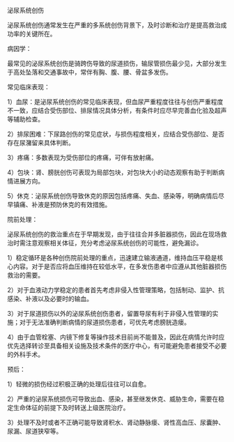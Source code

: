 泌尿系统创伤

泌尿系统创伤通常发生在严重的多系统创伤背景下，及时诊断和治疗是提高救治成功率的关键所在。

病因学：

最常见的泌尿系统创伤是骑跨伤导致的尿道损伤，输尿管损伤最少见，大部分发生于高处坠落和交通事故中，常伴有胸、腹、腰、骨盆多发伤。

常见临床表现：

1）血尿：是泌尿系统创伤的常见临床表现，但血尿严重程度往往与创伤严重程度不一致，应结合受伤部位、排尿情况具体分析，有条件时应尽早完善血化验及超声等辅助检查。

2）排尿困难：下尿路创伤的常见症状，与损伤程度相关，应结合受伤部位、是否存在尿潴留来具体判断。

3）疼痛：多数表现为受伤部位的疼痛，可伴有放射痛。

4）包块：肾、膀胱创伤可表现为局部包块，对包块大小的动态观察有助于判断病情进展方向。

5）休克：泌尿系统创伤导致休克的原因包括疼痛、失血、感染等，明确病情后尽早镇痛、补液是预防休克的有效措施。

院前处理：

泌尿系统创伤的救治重点在于早期发现，由于往往合并多脏器损伤，因此在现场救治时需注意观察相关体征，充分考虑泌尿系统创伤的可能性，避免漏诊。

1）稳定循环是各种创伤院前处理的重点，迅速建立输液通道，维持血压平稳是核心内容。对于是否应将血压维持在较低水平，在多发伤患者中应遵从其他脏器损伤救治的需要。

2）对于血液动力学稳定的患者首先考虑非侵入性管理策略，包括制动、监护、抗感染、补液以及必要时的输血。

3）对于尿道损伤以外的泌尿系统创伤患者，留置导尿有利于非侵入性管理的实施；对于无法准确判断病情的尿道损伤患者，可优先考虑膀胱造瘘。

4）由于血管栓塞、内镜下修复等操作技术目前尚不能普及，因此在病情允许时应优先选择转诊至具备相关设施及技术条件的医疗中心，有可能避免患者接受不必要的外科手术。

预后：

1）轻微的损伤经过积极正确的处理后往往可以自愈。

2）严重的泌尿系统损伤可导致出血、感染，甚至继发休克、威胁生命，需要在稳定生命体征的前提下及时转送上级医院治疗。

3）处理不及时或者不正确可能导致肾积水、肾动静脉瘘、肾性高血压、尿囊肿、尿漏、尿道狭窄等。

